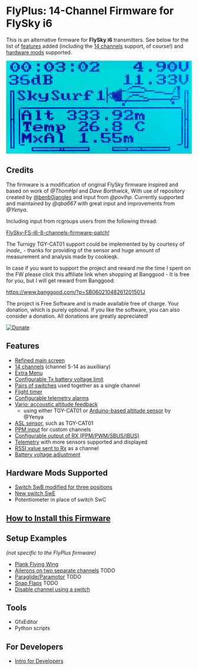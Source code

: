 # FlyPlus: 14-Channel Firmware for FlySky i6

This is an alternative firmware for **FlySky i6** transmitters.
See below for the list of [features](#features) added
(including the [14 channels](14-channels) support, of course!)
and [hardware mods](#hardware-mods-supported) supported.

![Main Screen](main-screen-flyplus.jpg)


## Credits

The firmware is a modification of original FlySky firmware inspired
and based on work of _@ThomHpl_ and _Dave Borthwick_,
With use of repository created by
[@benb0jangles](https://github.com/benb0jangles/FlySky-i6-Mod-)
and input from _@povlhp_. Currently supported
and maintained by _@qba667_ with great input and improvements from _@Yenya_.

Including input from rcgroups users from the following thread:

[FlySky-FS-i6-8-channels-firmware-patch!](https://www.rcgroups.com/forums/showthread.php?2486545-FlySky-FS-i6-8-channels-firmware-patch!)

The Turnigy TGY-CAT01 support could be implemented by by courtesy of *inode_* - thanks for providing of the sensor and huge amount of measurement and analysis made by cookieqk.

In case if you want to support the project and reward me the time I spent on the FW please click this affiliate link when shopping at Banggood - It is free for you, but I will get reward from Banggood: 

https://www.banggood.com/?p=SB06021048261201501J

The project is Free Software and is made available free of charge. Your donation, which is purely optional.
If you like the software, you can also consider a donation.
All donations are greatly appreciated!

[![Donate](https://www.paypalobjects.com/en_US/GB/i/btn/btn_donateCC_LG.gif)](https://www.paypal.com/cgi-bin/webscr?cmd=_s-xclick&hosted_button_id=VSM36U6F7EN68)


## Features

* [Refined main screen](Main-Screen)
* [14 channels](14-channels) (channel 5-14 as auxilliary)
* [Extra Menu](Extra-Menu)
* [Configurable Tx battery voltage limit](Tx-Battery)
* [Pairs of switches](Switches-Combined) used together as a single channel
* [Flight timer](Timer)
* [Configurable telemetry alarms](Alarms)
* [Vario: accoustic altitude feedback](Vario)
	- using either TGY-CAT01 or [Arduino-based altitude sensor](https://github.com/Yenya/ibus-altitude-sensor) by @Yenya
* [ASL sensor](ASL), such as TGY-CAT01
* [PPM input](PPM-input) for custom channels
* [Configurable output of RX (PPM/PWM/SBUS/IBUS)](Rx-Output)
* [Telemetry](Telemetry) with more sensors supported and displayed
* [RSSI value sent to Rx](Get-RSSI-as-PPM-PWM-SBUS-IBUS) as a channel
* [Battery voltage adjustment](Voltage-Adjustment)

## Hardware Mods Supported

* [Switch SwB modified for three positions](HW-Mod-SwB)
* [New switch SwE](HW-Mod-SwE)
* Potentiometer in place of switch SwC

## [How to Install this Firmware](Install)

## Setup Examples

_(not specific to the FlyPlus firmware)_

* [Plank Flying Wing](Setup-Plank)
* [Ailerons on two separate channels](Setup-Dual-Ailerons) TODO
* [Paraglide/Paramotor](Setup-Paraglide) TODO
* [Snap Flaps](Setup-Snapflaps) TODO
* [Disable channel using a switch](Setup-Disable-Channel)

## Tools

* GfxEditor
* Python scripts

## For Developers 

* [Intro for Developers](Development)

